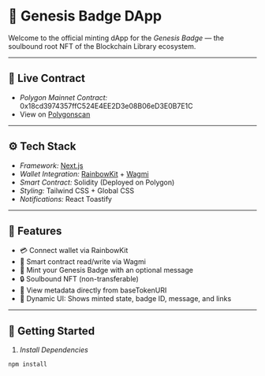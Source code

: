 # 🌱 Genesis Badge DApp

Welcome to the official minting dApp for the *Genesis Badge* — the soulbound root NFT of the Blockchain Library ecosystem.

---

## 🔗 Live Contract

- *Polygon Mainnet Contract:* 0x18cd3974357ffC524E4EE2D3e08B06eD3E0B7E1C
- View on [Polygonscan](https://polygonscan.com/address/0x18cd3974357ffC524E4EE2D3e08B06eD3E0B7E1C)

---

## ⚙️ Tech Stack

- *Framework:* [Next.js](https://nextjs.org/)
- *Wallet Integration:* [RainbowKit](https://www.rainbowkit.com/) + [Wagmi](https://wagmi.sh/)
- *Smart Contract:* Solidity (Deployed on Polygon)
- *Styling:* Tailwind CSS + Global CSS
- *Notifications:* React Toastify

---

## 🧠 Features

- 💳 Connect wallet via RainbowKit
- 🧠 Smart contract read/write via Wagmi
- 📝 Mint your Genesis Badge with an optional message
- 🔒 Soulbound NFT (non-transferable)
- 🧾 View metadata directly from baseTokenURI
- 🧿 Dynamic UI: Shows minted state, badge ID, message, and links

---

## 🚀 Getting Started

1. *Install Dependencies*

```bash
npm install